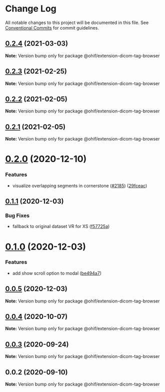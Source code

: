 # Change Log

All notable changes to this project will be documented in this file.
See [Conventional Commits](https://conventionalcommits.org) for commit guidelines.

## [0.2.4](https://github.com/OHIF/Viewers/compare/@ohif/extension-dicom-tag-browser@0.2.3...@ohif/extension-dicom-tag-browser@0.2.4) (2021-03-03)

**Note:** Version bump only for package @ohif/extension-dicom-tag-browser





## [0.2.3](https://github.com/OHIF/Viewers/compare/@ohif/extension-dicom-tag-browser@0.2.2...@ohif/extension-dicom-tag-browser@0.2.3) (2021-02-25)

**Note:** Version bump only for package @ohif/extension-dicom-tag-browser





## [0.2.2](https://github.com/OHIF/Viewers/compare/@ohif/extension-dicom-tag-browser@0.2.1...@ohif/extension-dicom-tag-browser@0.2.2) (2021-02-05)

**Note:** Version bump only for package @ohif/extension-dicom-tag-browser





## [0.2.1](https://github.com/OHIF/Viewers/compare/@ohif/extension-dicom-tag-browser@0.2.0...@ohif/extension-dicom-tag-browser@0.2.1) (2021-02-05)

**Note:** Version bump only for package @ohif/extension-dicom-tag-browser





# [0.2.0](https://github.com/OHIF/Viewers/compare/@ohif/extension-dicom-tag-browser@0.1.1...@ohif/extension-dicom-tag-browser@0.2.0) (2020-12-10)


### Features

* visualize overlapping segments in cornerstone ([#2185](https://github.com/OHIF/Viewers/issues/2185)) ([29fceac](https://github.com/OHIF/Viewers/commit/29fceacee97d51f1952a0f6b574c66596d32c201))





## [0.1.1](https://github.com/OHIF/Viewers/compare/@ohif/extension-dicom-tag-browser@0.1.0...@ohif/extension-dicom-tag-browser@0.1.1) (2020-12-03)


### Bug Fixes

* fallback to original dataset VR for XS ([f57725a](https://github.com/OHIF/Viewers/commit/f57725ac8bfd59ea46ab334a1823882afadefba1))





# [0.1.0](https://github.com/OHIF/Viewers/compare/@ohif/extension-dicom-tag-browser@0.0.5...@ohif/extension-dicom-tag-browser@0.1.0) (2020-12-03)


### Features

* add show scroll option to modal ([be494a7](https://github.com/OHIF/Viewers/commit/be494a7376d15777dbe598289c4ecdb9f48a6a48))





## [0.0.5](https://github.com/OHIF/Viewers/compare/@ohif/extension-dicom-tag-browser@0.0.4...@ohif/extension-dicom-tag-browser@0.0.5) (2020-12-03)

**Note:** Version bump only for package @ohif/extension-dicom-tag-browser





## [0.0.4](https://github.com/OHIF/Viewers/compare/@ohif/extension-dicom-tag-browser@0.0.3...@ohif/extension-dicom-tag-browser@0.0.4) (2020-10-07)

**Note:** Version bump only for package @ohif/extension-dicom-tag-browser





## [0.0.3](https://github.com/OHIF/Viewers/compare/@ohif/extension-dicom-tag-browser@0.0.2...@ohif/extension-dicom-tag-browser@0.0.3) (2020-09-24)

**Note:** Version bump only for package @ohif/extension-dicom-tag-browser





## 0.0.2 (2020-09-10)

**Note:** Version bump only for package @ohif/extension-dicom-tag-browser
